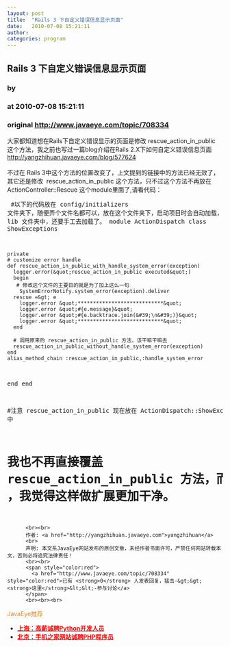 ```yaml
---
layout: post
title:  "Rails 3 下自定义错误信息显示页面"
date:   2010-07-08 15:21:11
author: 
categories: program
---
```


## Rails 3 下自定义错误信息显示页面
### by 
### at 2010-07-08 15:21:11
### original <http://www.javaeye.com/topic/708334>

大家都知道想在Rails下自定义错误显示的页面是修改 rescue_action_in_public 这个方法，我之前也写过一篇blog介绍在Rails 2.X下如何自定义错误信息页面 <a href="http://yangzhihuan.javaeye.com/blog/577624">http://yangzhihuan.javaeye.com/blog/577624</a>
<br>
<br>不过在 Rails 3中这个方法的位置改变了，上文提到的链接中的方法已经无效了，其它还是修改  rescue_action_in_public 这个方法，只不过这个方法不再放在 ActionController::Rescue 这个module里面了,请看代码：
<br><pre name="code">
#以下的代码放在 config/initializers 文件夹下，随便弄个文件名都可以，放在这个文件夹下，启动项目时会自动加载，这样就不用像放在 lib 文件夹中，还要手工去加载了。
module ActionDispatch
  class ShowExceptions

    private
    # customize error handle
    def rescue_action_in_public_with_handle_system_error(exception)
      logger.error(&quot;rescue_action_in_public executed&quot;)
      begin
       # 修改这个文件的主要目的就是为了加上这么一句
        SystemErrorNotify.system_error(exception).deliver
      rescue =&gt; e
        logger.error &quot;****************************&quot;
        logger.error &quot;#{e.message}&quot;
        logger.error &quot;#{e.backtrace.join(&#39;\n&#39;)}&quot;
        logger.error &quot;****************************&quot;
      end

      # 调用原来的 rescue_action_in_public 方法，该干嘛干嘛去
      rescue_action_in_public_without_handle_system_error(exception)
    end
    alias_method_chain :rescue_action_in_public,:handle_system_error
  end
end

#注意 rescue_action_in_public 现在放在 ActionDispatch::ShowExceptions 中

# 我也不再直接覆盖 rescue_action_in_public 方法，而是使用了 alias_method_chain ，我觉得这样做扩展更加干净。
</pre>
          
          <br><br>
          作者: <a href="http://yangzhihuan.javaeye.com">yangzhihuan</a> 
          <br>
          声明: 本文系JavaEye网站发布的原创文章，未经作者书面许可，严禁任何网站转载本文，否则必将追究法律责任！
          <br><br>
          <span style="color:red">
            <a href="http://www.javaeye.com/topic/708334" style="color:red">已有 <strong>0</strong> 人发表回复，猛击-&gt;&gt;<strong>这里</strong>&lt;&lt;-参与讨论</a>
          </span>
          <br><br><br>
<span style="color:#e28822">JavaEye推荐</span>
<br>
<ul><li><a href="http://www.iteye.com/clicks/138"><span style="color:red;font-weight:bold">上海：高薪诚聘Python开发人员</span></a></li><li><a href="http://www.iteye.com/clicks/269"><span style="color:red;font-weight:bold">北京：手机之家网站诚聘PHP程序员</span></a></li></ul>
<br><br><br>